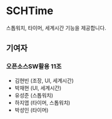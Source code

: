 # SCHTime
스톱워치, 타이머, 세계시간 기능을 제공합니다.

## 기여자
### 오픈소스SW활용 11조
- 김현빈 (조장, UI, 세계시간)
- 박재현 (UI, 세계시간)
- 유성준 (스톱워치)
- 하지엽 (타이머, 스톱워치)
- 박성인 (타이머)
